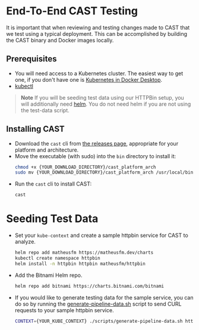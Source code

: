 # End-To-End CAST Testing

It is important that when reviewing and testing changes made to CAST
that we test using a typical deployment. This can be accomplished
by building the CAST binary and Docker images locally.

## Prerequisites

- You will need access to a Kubernetes cluster. The easiest way to get one, if you don't have one is [Kubernetes in Docker Desktop](https://docs.docker.com/desktop/kubernetes/#enable-kubernetes).
- [kubectl](https://kubernetes.io/docs/tasks/tools/)

> **Note**
> If you will be seeding test data using our HTTPBin setup, you will additionally need [helm](https://helm.sh). You do not need helm if you are not using the test-data script.

## Installing CAST

- Download the `cast` cli from [the releases page](https://github.com/corshatech/cast/releases/), appropriate for your platform and architecture.
- Move the executable (with sudo) into the `bin` directory to install it:
    ```sh
    chmod +x {YOUR_DOWNLOAD_DIRECTORY}/cast_platform_arch
    sudo mv {YOUR_DOWNLOAD_DIRECTORY}/cast_platform_arch /usr/local/bin/cast
    ```
- Run the `cast` cli to install CAST:
    ```sh
    cast
    ```

# Seeding Test Data

- Set your ```kube-context``` and create a sample httpbin service for CAST to analyze.
    ```bash
    helm repo add matheusfm https://matheusfm.dev/charts
    kubectl create namespace httpbin
    helm install -n httpbin httpbin matheusfm/httpbin
    ```
- Add the Bitnami Helm repo.
    ```bash
    helm repo add bitnami https://charts.bitnami.com/bitnami
    ```
- If you would like to generate testing data for the sample service,
you can do so by running the
[generate-pipeline-data.sh](./cripts/generate-pipeline-data.sh)
script to send CURL requests to your sample httpbin service.
    ```sh
    CONTEXT={YOUR_KUBE_CONTEXT} ./scripts/generate-pipeline-data.sh http://httpbin.httpbin.svc.cluster.local
    ```
